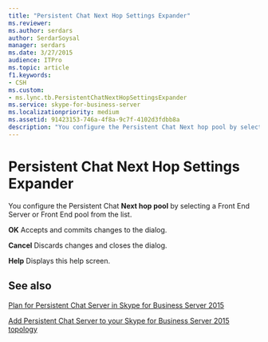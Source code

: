 ```yaml
---
title: "Persistent Chat Next Hop Settings Expander"
ms.reviewer: 
ms.author: serdars
author: SerdarSoysal
manager: serdars
ms.date: 3/27/2015
audience: ITPro
ms.topic: article
f1.keywords:
- CSH
ms.custom:
- ms.lync.tb.PersistentChatNextHopSettingsExpander
ms.service: skype-for-business-server
ms.localizationpriority: medium
ms.assetid: 91423153-746a-4f8a-9c7f-4102d3fdbb8a
description: "You configure the Persistent Chat Next hop pool by selecting a Front End Server or Front End pool from the list."
---
```


# Persistent Chat Next Hop Settings Expander
 
You configure the Persistent Chat **Next hop pool** by selecting a Front End Server or Front End pool from the list.
  
 **OK** Accepts and commits changes to the dialog.
  
 **Cancel** Discards changes and closes the dialog.
  
 **Help** Displays this help screen.
  
## See also

[Plan for Persistent Chat Server in Skype for Business Server 2015](../../plan-your-deployment/persistent-chat-server/persistent-chat-server.md)
  
[Add Persistent Chat Server to your Skype for Business Server 2015 topology](../../deploy/deploy-persistent-chat-server/add-persistent-chat-server.md)
